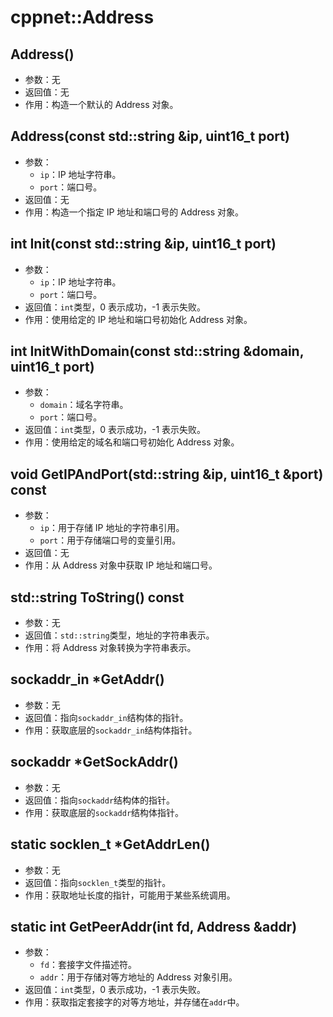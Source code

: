 # cppnet::Address
## Address()
- 参数：无
- 返回值：无
- 作用：构造一个默认的 Address 对象。
## Address(const std::string &ip, uint16_t port)
- 参数：
    - `ip`：IP 地址字符串。
    - `port`：端口号。
- 返回值：无
- 作用：构造一个指定 IP 地址和端口号的 Address 对象。
## int Init(const std::string &ip, uint16_t port)
- 参数：
    - `ip`：IP 地址字符串。
    - `port`：端口号。
- 返回值：`int`类型，0 表示成功，-1 表示失败。
- 作用：使用给定的 IP 地址和端口号初始化 Address 对象。
## int InitWithDomain(const std::string &domain, uint16_t port)
- 参数：
    - `domain`：域名字符串。
    - `port`：端口号。
- 返回值：`int`类型，0 表示成功，-1 表示失败。
- 作用：使用给定的域名和端口号初始化 Address 对象。
## void GetIPAndPort(std::string &ip, uint16_t &port) const
- 参数：
    - `ip`：用于存储 IP 地址的字符串引用。
    - `port`：用于存储端口号的变量引用。
- 返回值：无
- 作用：从 Address 对象中获取 IP 地址和端口号。
## std::string ToString() const
- 参数：无
- 返回值：`std::string`类型，地址的字符串表示。
- 作用：将 Address 对象转换为字符串表示。
## sockaddr_in *GetAddr()
- 参数：无
- 返回值：指向`sockaddr_in`结构体的指针。
- 作用：获取底层的`sockaddr_in`结构体指针。
## sockaddr *GetSockAddr()
- 参数：无
- 返回值：指向`sockaddr`结构体的指针。
- 作用：获取底层的`sockaddr`结构体指针。
## static socklen_t *GetAddrLen()
- 参数：无
- 返回值：指向`socklen_t`类型的指针。
- 作用：获取地址长度的指针，可能用于某些系统调用。
## static int GetPeerAddr(int fd, Address &addr)
- 参数：
    - `fd`：套接字文件描述符。
    - `addr`：用于存储对等方地址的 Address 对象引用。
- 返回值：`int`类型，0 表示成功，-1 表示失败。
- 作用：获取指定套接字的对等方地址，并存储在`addr`中。

